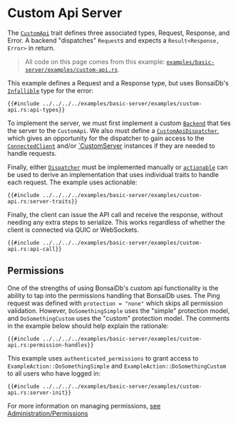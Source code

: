 # Custom Api Server

The [`CustomApi`]({{DOCS_BASE_URL}}/bonsaidb/core/custom_api/trait.CustomApi.html) trait defines three associated types, Request, Response, and Error. A backend "dispatches" `Request`s and expects a `Result<Response, Error>` in return.

> All code on this page comes from this example: [`examples/basic-server/examples/custom-api.rs`](https://github.com/khonsulabs/bonsaidb/blob/main/examples/basic-server/examples/custom-api.rs).

This example defines a Request and a Response type, but uses BonsaiDb's [`Infallible`]({{DOCS_BASE_URL}}/bonsaidb/core/custom_api/enum.Infallible.html) type for the error:

```rust,noplayground,no_run
{{#include ../../../../examples/basic-server/examples/custom-api.rs:api-types}}
```

To implement the server, we must first implement a custom [`Backend`]({{DOCS_BASE_URL}}/bonsaidb/server/trait.Backend.html) that ties the server to the `CustomApi`. We also must define a [`CustomApiDispatcher`]({{DOCS_BASE_URL}}/bonsaidb/server/trait.CustomApiDispatcher.html), which gives an opportunity for the dispatcher to gain access to the [`ConnectedClient`]({{DOCS_BASE_URL}}/bonsaidb/server/struct.ConnectedClient.html) and/or [`CustomServer]({{DOCS_BASE_URL}}/bonsaidb/server/struct.CustomServer.html) instances if they are needed to handle requests.

Finally, either [`Dispatcher`]({{DOCS_BASE_URL}}/bonsaidb/core/permissions/trait.Dispatcher.html) must be implemented manually or [`actionable`]({{DOCS_BASE_URL}}/bonsaidb/core/actionable/) can be used to derive an implementation that uses individual traits to handle each request. The example uses actionable:

```rust,noplayground,no_run
{{#include ../../../../examples/basic-server/examples/custom-api.rs:server-traits}}
```

Finally, the client can issue the API call and receive the response, without needing any extra steps to serialize. This works regardless of whether the client is connected via QUIC or WebSockets.

```rust,noplayground,no_run
{{#include ../../../../examples/basic-server/examples/custom-api.rs:api-call}}
```

## Permissions

One of the strengths of using BonsaiDb's custom api functionality is the ability to tap into the permissions handling that BonsaiDb uses. The Ping request was defined with `protection = "none"` which skips all permission validation. However, `DoSomethingSimple` uses the "simple" protection model, and `DoSomethingCustom` uses the "custom" protection model. The comments in the example below should help explain the rationale:

```rust,noplayground,no_run
{{#include ../../../../examples/basic-server/examples/custom-api.rs:permission-handles}}
```

This example uses `authenticated_permissions` to grant access to `ExampleAction::DoSomethingSimple` and `ExampleAction::DoSomethingCustom` to all users who have logged in:

```rust,noplayground,no_run
{{#include ../../../../examples/basic-server/examples/custom-api.rs:server-init}}
```

For more information on managing permissions, [see Administration/Permissions](../../administration/permissions.md)
